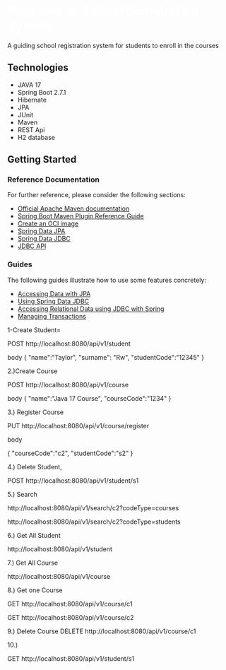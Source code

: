 <h1 style="color: white">Welcome to School Registration System</h1>

A guiding school registration system for students to enroll in the courses

<h2>Technologies</h2>
<ul>
  <li>JAVA 17</li>
  <li>Spring Boot 2.7.1</li>
  <li>Hibernate</li>
  <li>JPA</li>
 <li>JUnit</li>
 <li>Maven</li>
<li>REST Api</li>
<li>H2 database</li>
</ul>  

## Getting Started

### Reference Documentation

For further reference, please consider the following sections:

* [Official Apache Maven documentation](https://maven.apache.org/guides/index.html)
* [Spring Boot Maven Plugin Reference Guide](https://docs.spring.io/spring-boot/docs/2.7.1/maven-plugin/reference/html/)
* [Create an OCI image](https://docs.spring.io/spring-boot/docs/2.7.1/maven-plugin/reference/html/#build-image)
* [Spring Data JPA](https://docs.spring.io/spring-boot/docs/2.7.1/reference/htmlsingle/#data.sql.jpa-and-spring-data)
* [Spring Data JDBC](https://docs.spring.io/spring-boot/docs/2.7.1/reference/htmlsingle/#data.sql.jdbc)
* [JDBC API](https://docs.spring.io/spring-boot/docs/2.7.1/reference/htmlsingle/#data.sql)

### Guides

The following guides illustrate how to use some features concretely:

* [Accessing Data with JPA](https://spring.io/guides/gs/accessing-data-jpa/)
* [Using Spring Data JDBC](https://github.com/spring-projects/spring-data-examples/tree/master/jdbc/basics)
* [Accessing Relational Data using JDBC with Spring](https://spring.io/guides/gs/relational-data-access/)
* [Managing Transactions](https://spring.io/guides/gs/managing-transactions/)


1-Create Student=

POST http://localhost:8080/api/v1/student

body
{
"name":"Taylor",
"surname": "Rw",
"studentCode":"12345"
}

2.)Create Course 

POST http://localhost:8080/api/v1/course

body
{
"name":"Java 17 Course",
"courseCode":"1234"
}

3.) Register Course

PUT http://localhost:8080/api/v1/course/register

body

{
"courseCode":"c2",
"studentCode":"s2"
}

4.) Delete Student,

 POST  http://localhost:8080/api/v1/student/s1

5.) Search

http://localhost:8080/api/v1/search/c2?codeType=courses

http://localhost:8080/api/v1/search/c2?codeType=students

6.) Get All Student

http://localhost:8080/api/v1/student

7.) Get All Course

http://localhost:8080/api/v1/course

8.) Get one Course

GET http://localhost:8080/api/v1/course/c1

GET http://localhost:8080/api/v1/course/c2

9.) Delete Course
DELETE http://localhost:8080/api/v1/course/c1


10.)

GET http://localhost:8080/api/v1/student/s1